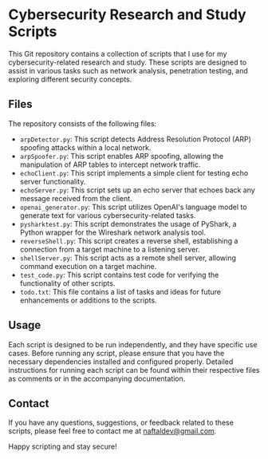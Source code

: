 # Cybersecurity Research and Study Scripts

This Git repository contains a collection of scripts that I use for my cybersecurity-related research and study. These scripts are designed to assist in various tasks such as network analysis, penetration testing, and exploring different security concepts. 

## Files

The repository consists of the following files:

- `arpDetector.py`: This script detects Address Resolution Protocol (ARP) spoofing attacks within a local network.
- `arpSpoofer.py`: This script enables ARP spoofing, allowing the manipulation of ARP tables to intercept network traffic.
- `echoClient.py`: This script implements a simple client for testing echo server functionality.
- `echoServer.py`: This script sets up an echo server that echoes back any message received from the client.
- `openai_generator.py`: This script utilizes OpenAI's language model to generate text for various cybersecurity-related tasks.
- `pysharktest.py`: This script demonstrates the usage of PyShark, a Python wrapper for the Wireshark network analysis tool.
- `reverseShell.py`: This script creates a reverse shell, establishing a connection from a target machine to a listening server.
- `shellServer.py`: This script acts as a remote shell server, allowing command execution on a target machine.
- `test_code.py`: This script contains test code for verifying the functionality of other scripts.
- `todo.txt`: This file contains a list of tasks and ideas for future enhancements or additions to the scripts.

## Usage

Each script is designed to be run independently, and they have specific use cases. Before running any script, please ensure that you have the necessary dependencies installed and configured properly. Detailed instructions for running each script can be found within their respective files as comments or in the accompanying documentation.


## Contact

If you have any questions, suggestions, or feedback related to these scripts, please feel free to contact me at [naftaldev@gmail.com](mailto:naftaldev@gmail.com).

Happy scripting and stay secure!

